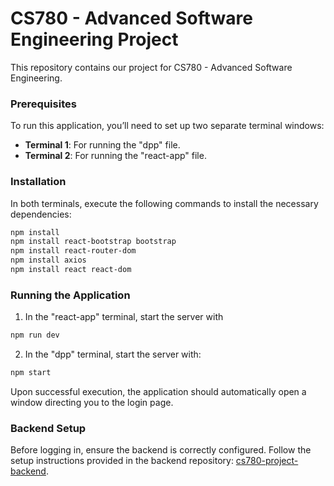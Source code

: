# CS780 - Advanced Software Engineering Project

This repository contains our project for CS780 - Advanced Software Engineering.

### Prerequisites
To run this application, you’ll need to set up two separate terminal windows:
- **Terminal 1**: For running the "dpp" file.
- **Terminal 2**: For running the "react-app" file.

### Installation
In both terminals, execute the following commands to install the necessary dependencies:

```bash
npm install
npm install react-bootstrap bootstrap
npm install react-router-dom
npm install axios
npm install react react-dom
```

### Running the Application
1. In the "react-app" terminal, start the server with
```bash
npm run dev
```
2. In the "dpp" terminal, start the server with:
```bash
npm start
```
Upon successful execution, the application should automatically open a window directing you to the login page.

### Backend Setup
Before logging in, ensure the backend is correctly configured. Follow the setup instructions provided in the backend repository: [cs780-project-backend](https://github.com/atishshahrouniyar/cs780-project-backend).

